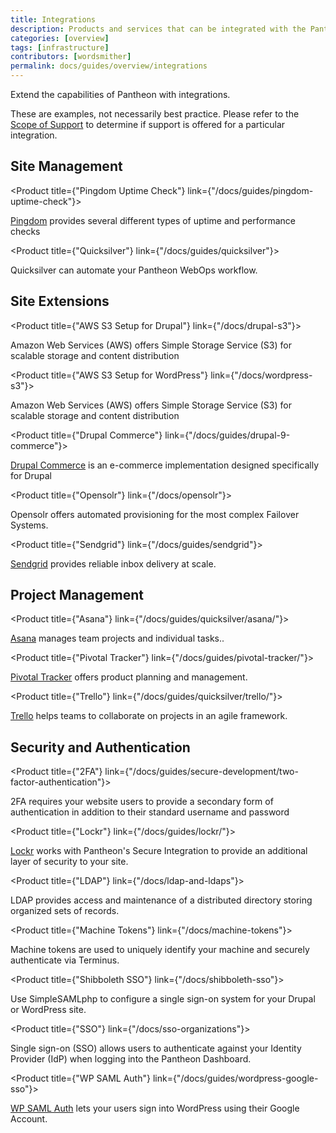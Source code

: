 ```yaml
---
title: Integrations
description: Products and services that can be integrated with the Pantheon platform.
categories: [overview]
tags: [infrastructure]
contributors: [wordsmither]
permalink: docs/guides/overview/integrations
---
```


Extend the capabilities of Pantheon with integrations.

<Alert title="Note" type="info" >

These are examples, not necessarily best practice.  Please refer to the [Scope of Support](/guides/support/) to determine if support is offered for a particular integration.

</Alert>

## Site Management


<ProductGroup>

  <Product title={"Pingdom Uptime Check"} link={"/docs/guides/pingdom-uptime-check"}>

  [Pingdom](https://www.pingdom.com/) provides several different types of uptime and performance checks

  </Product>

  <Product title={"Quicksilver"} link={"/docs/guides/quicksilver"}>

  Quicksilver can automate your Pantheon WebOps workflow.

  </Product>

</ProductGroup>

## Site Extensions

<ProductGroup>

  <Product title={"AWS S3 Setup for Drupal"} link={"/docs/drupal-s3"}>

  Amazon Web Services (AWS) offers Simple Storage Service (S3) for scalable storage and content distribution

  </Product>

  <Product title={"AWS S3 Setup for WordPress"} link={"/docs/wordpress-s3"}>

  Amazon Web Services (AWS) offers Simple Storage Service (S3) for scalable storage and content distribution

  </Product>

  <Product title={"Drupal Commerce"} link={"/docs/guides/drupal-9-commerce"}>

  [Drupal Commerce](https://drupalcommerce.org/) is an e-commerce implementation designed specifically for Drupal

  </Product>
  
  <Product title={"Opensolr"} link={"/docs/opensolr"}>

  Opensolr offers automated provisioning for the most complex Failover Systems.

  </Product>

  <Product title={"Sendgrid"} link={"/docs/guides/sendgrid"}>

  [Sendgrid](https://sendgrid.com/) provides reliable inbox delivery at scale.

  </Product>

 </ProductGroup>

## Project Management

<ProductGroup>

  <Product title={"Asana"} link={"/docs/guides/quicksilver/asana/"}>

  [Asana](https://asana.com/) manages team projects and individual tasks..

  </Product>

  <Product title={"Pivotal Tracker"} link={"/docs/guides/pivotal-tracker/"}>

  [Pivotal Tracker](https://www.pivotaltracker.com/) offers product planning and management. 

  </Product>

  <Product title={"Trello"} link={"/docs/guides/quicksilver/trello/"}>

  [Trello](https://trello.com/) helps teams to collaborate on projects in an agile framework.

  </Product>


</ProductGroup>

## Security and Authentication

<ProductGroup>

  <Product title={"2FA"} link={"/docs/guides/secure-development/two-factor-authentication"}>

  2FA requires your website users to provide a secondary form of authentication in addition to their standard username and password

  </Product>

  <Product title={"Lockr"} link={"/docs/guides/lockr/"}>

  [Lockr](https://lockr.io/) works with Pantheon's Secure Integration to provide an additional layer of security to your site.

  </Product>

  <Product title={"LDAP"} link={"/docs/ldap-and-ldaps"}>

  LDAP provides access and maintenance of a distributed directory storing organized sets of records.

  </Product>

  <Product title={"Machine Tokens"} link={"/docs/machine-tokens"}>

  Machine tokens are used to uniquely identify your machine and securely authenticate via Terminus.

  </Product>

  <Product title={"Shibboleth SSO"} link={"/docs/shibboleth-sso"}>

  Use SimpleSAMLphp to configure a single sign-on system for your Drupal or WordPress site.

  </Product>

  <Product title={"SSO"} link={"/docs/sso-organizations"}>

  Single sign-on (SSO) allows users to authenticate against your Identity Provider (IdP) when logging into the Pantheon Dashboard.

  </Product>

  <Product title={"WP SAML Auth"} link={"/docs/guides/wordpress-google-sso"}>

   [WP SAML Auth](https://wordpress.org/plugins/wp-saml-auth/) lets your users sign into WordPress using their Google Account.

  </Product>

</ProductGroup>

